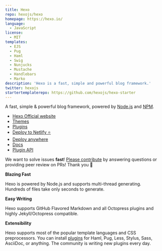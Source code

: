 ```yaml
---
title: Hexo
repo: hexojs/hexo
homepage: https://hexo.io/
language:
  - JavaScript
license:
  - MIT
templates:
  - EJS
  - Pug
  - Haml
  - Swig
  - Nunjucks
  - Mustache
  - Handlebars
  - Marko
description: 'Hexo is a fast, simple and powerful blog framework.'
twitter: hexojs
startertemplaterepo: https://github.com/hexojs/hexo-starter
---
```


A fast, simple & powerful blog framework, powered by [Node.js](https://nodejs.org) and [NPM](https://www.npmjs.com/).

- [Hexo Official website](https://hexo.io/)
- [Themes](https://hexo.io/themes)
- [Plugins](https://hexo.io/plugins)
- [Deploy to Netlify ⭐️](https://hexo.io/docs/one-command-deployment#Netlify)
- [Deploy anywhere](https://hexo.io/docs/one-command-deployment)
- [Docs](https://hexo.io/docs/)
- [Plugin API](https://hexo.io/api/)

We want to solve issues **fast**! [Please contribute](https://github.com/hexojs/hexo/issues) by answering questions or providing peer review on PRs! Thank you 🤗

**Blazing Fast**

Hexo is powered by Node.js and supports multi-thread generating. Hundreds of files take only seconds to generate.

**Easy Writing**

Hexo supports GitHub Flavored Markdown and all Octopress plugins and highly Jekyll/Octopress compatible.

**Extensibility**

Hexo supports most of the popular template languages and CSS preprocessors. You can install [plugins](https://hexo.io/plugins) for Haml, Pug, Less, Stylus, Sass, AsciiDoc, or anything. The community is writing new plugins every day.
